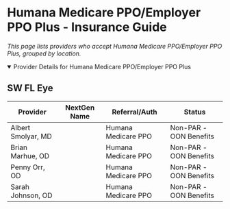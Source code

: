 # Humana Medicare PPO/Employer PPO Plus - Insurance Guide

*This page lists providers who accept Humana Medicare PPO/Employer PPO Plus, grouped by location.*

<details open><summary>Provider Details for Humana Medicare PPO/Employer PPO Plus</summary>

## SW FL Eye

| Provider | NextGen Name | Referral/Auth | Status |
|----------|-------------|--------------|--------|
| Albert Smolyar, MD |  | Humana Medicare PPO | Non-PAR -OON Benefits |
| Brian Marhue, OD |  | Humana Medicare PPO | Non-PAR -OON Benefits |
| Penny Orr, OD |  | Humana Medicare PPO | Non-PAR -OON Benefits |
| Sarah Johnson, OD |  | Humana Medicare PPO | Non-PAR -OON Benefits |

</details>

